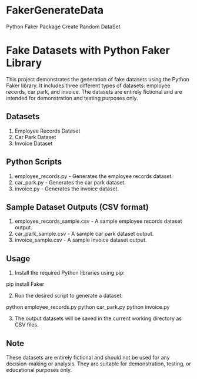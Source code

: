 # FakerGenerateData
Python Faker Package Create Random DataSet
# Fake Datasets with Python Faker Library

This project demonstrates the generation of fake datasets using the Python Faker library. It includes three different types of datasets: employee records, car park, and invoice. The datasets are entirely fictional and are intended for demonstration and testing purposes only.

## Datasets

1. Employee Records Dataset
2. Car Park Dataset
3. Invoice Dataset

## Python Scripts

1. employee_records.py - Generates the employee records dataset.
2. car_park.py - Generates the car park dataset.
3. invoice.py - Generates the invoice dataset.

## Sample Dataset Outputs (CSV format)

1. employee_records_sample.csv - A sample employee records dataset output.
2. car_park_sample.csv - A sample car park dataset output.
3. invoice_sample.csv - A sample invoice dataset output.

## Usage

1. Install the required Python libraries using pip:

pip install Faker


2. Run the desired script to generate a dataset:

python employee_records.py
python car_park.py
python invoice.py


3. The output datasets will be saved in the current working directory as CSV files.

## Note

These datasets are entirely fictional and should not be used for any decision-making or analysis. They are suitable for demonstration, testing, or educational purposes only.
